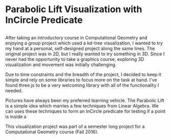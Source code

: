 <h1>Parabolic Lift Visualization with InCircle Predicate</h1>

<h2></h2>
After taking an introductory course in Computational Geometry and enjoying a group project which used a kd-tree visualization, I wanted to try my hand at a personal, self-designed project along the same lines. The original project was in 2D, but I really wanted to try something in 3D. Since I never had the opportunity to take a graphics course, exploring 3D visualization and movement was initially challenging.

Due to time constraints and the breadth of the project, I decided to keep it simple and rely on some libraries to focus more on the task at hand. I've found three.js to be a very welcoming library with all of the functionality I needed.

Pictures have always been my preferred learning vehicle. The Parabolic Lift is a simple idea which marries a few techniques from Linear Algebra. We can uses these techniques to form an InCircle predicate for testing if a point is inside a


This visualization project was part of a semester long project for a Computational Geometry course (Fall 2016).
